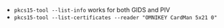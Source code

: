 - `pkcs15-tool --list-info` works for both GIDS and PIV
- `pkcs15-tool --list-certificates --reader "OMNIKEY CardMan 5x21 0"`

